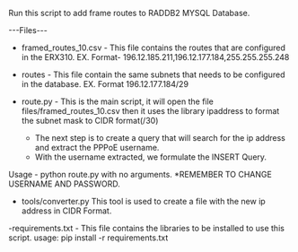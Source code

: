Run this script to add frame routes to RADDB2 MYSQL Database.

---Files---

- framed_routes_10.csv - This file contains the routes that are
  configured in the ERX310. 
  EX. Format- 196.12.185.211,196.12.177.184,255.255.255.248
  
- routes - This file contain the same subnets that needs to be
    configured in the database.
    EX. Format 196.12.177.184/29
    
- route.py - This is the main script, it will open the file 
     files/framed_routes_10.csv then it uses the library ipaddress
     to format the subnet mask to CIDR format(/30)
   - The next step is to create a query that will search for
     the ip address and extract the PPPoE username.
   - With the username extracted, we formulate the INSERT Query.
   
   
Usage - python route.py with no arguments.
*REMEMBER TO CHANGE USERNAME AND PASSWORD.


- tools/converter.py
    This tool is used to create a file with the new ip address in CIDR
    Format.
    
-requirements.txt - This file contains the libraries to be installed
to use this script.
    usage:  pip install -r requirements.txt 
     